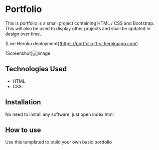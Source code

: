 # Portfolio

This is portfolio is a small project containing HTML / CSS and Bootstrap. This will also be used to display other projects and shall be updated in design over time.

{Live Heroku deployment}(https://portfolio-1-vl.herokuapp.com)

{Screenshot}![image](https://user-images.githubusercontent.com/21295463/160673562-649e1eb7-02fc-4f18-a2f5-ac6cceb99465.png)

## Technologies Used

- HTML
- CSS

## Installation

No need to install any software, just open index.html

## How to use

Use this templated to build your own basic portfolio
